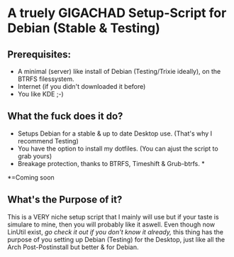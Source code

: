 # A truely GIGACHAD Setup-Script for Debian (Stable & Testing)

## Prerequisites:
- A minimal (server) like install of Debian (Testing/Trixie ideally), on the BTRFS filessystem.
- Internet (if you didn't downloaded it before)
- You like KDE ;-)

## What the fuck does it do?
- Setups Debian for a stable & up to date Desktop use. (That's why I recommend Testing)
- You have the option to install my dotfiles. (You can ajust the script to grab yours)
- Breakage protection, thanks to BTRFS, Timeshift & Grub-btrfs. *

*=Coming soon

## What's the Purpose of it?
This is a VERY niche setup script that I mainly will use but if your taste is simulare to mine, then you will probably like it aswell.
Even though now LinUtil exist, *go check it out if you don't know it already,* this thing has the purpose of you setting up Debian (Testing) for the Desktop, just like all the Arch Post-Postinstall but better & for Debian.
